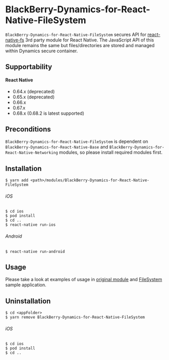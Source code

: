 # BlackBerry-Dynamics-for-React-Native-FileSystem

`BlackBerry-Dynamics-for-React-Native-FileSystem` secures API for [react-native-fs](https://github.com/itinance/react-native-fs) 3rd party module for React Native.
The JavaScript API of this module remains the same but files/directories are stored and managed within Dynamics secure container.

## Supportability
#### React Native
 - 0.64.x (deprecated)
 - 0.65.x (deprecated)
 - 0.66.x
 - 0.67.x
 - 0.68.x (0.68.2 is latest supported)

## Preconditions

`BlackBerry-Dynamics-for-React-Native-FileSystem` is dependent on `BlackBerry-Dynamics-for-React-Native-Base` and `BlackBerry-Dynamics-for-React-Native-Networking` modules, so please install required modules first.

## Installation

    $ yarn add <path>/modules/BlackBerry-Dynamics-for-React-Native-FileSystem

###### iOS
    $ cd ios  
    $ pod install  
    $ cd ..  
    $ react-native run-ios
###### Android
    $ react-native run-android

## Usage

Please take a look at examples of usage in [original module](https://github.com/itinance/react-native-fs#Examples) and [FileSystem](../../SampleApplications/FileSystem) sample application.

## Uninstallation

    $ cd <appFolder>  
    $ yarn remove BlackBerry-Dynamics-for-React-Native-FileSystem

###### iOS
    $ cd ios  
    $ pod install  
    $ cd ..
